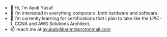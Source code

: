 - 👋 Hi, I’m Ayub Yusuf
- 👀 I’m interested in everything computers. both hardware and software.
- 🌱 I’m currently learning for certifications that i plan to take like the LPIC-1, CCNA and AWS Solutions Architect.
- 📫 reach me at ayubabdikarim@protonmail.com
